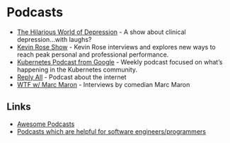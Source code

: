 # Podcasts




- [The Hilarious World of Depression](https://www.stitcher.com/podcast/american-public-media/the-hilarious-world-of-depression) - A show about clinical depression...with laughs?
- [Kevin Rose Show](https://overcast.fm/itunes1088864895/the-kevin-rose-show) - Kevin Rose interviews and explores new ways to reach peak personal and professional performance.
- [Kubernetes Podcast from Google](https://overcast.fm/itunes1370049232/kubernetes-podcast-from-google) - Weekly podcast focused on what’s happening in the Kubernetes community.
- [Reply All](https://www.gimletmedia.com/reply-all) - Podcast about the internet
- [WTF w/ Marc Maron](https://www.stitcher.com/podcast/stitcher-premium/wtf-marc-maron-premium) - Interviews by comedian Marc Maron


## Links

- [Awesome Podcasts](https://github.com/learn-anything/podcasts#readme)
- [Podcasts which are helpful for software engineers/programmers](https://github.com/rShetty/awesome-podcasts#readme)
